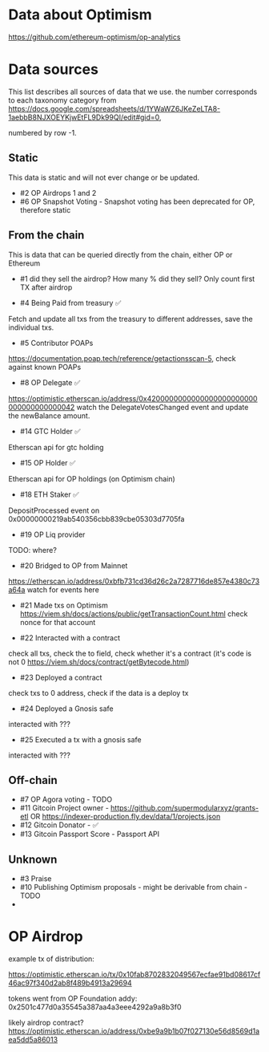 # Data about Optimism

https://github.com/ethereum-optimism/op-analytics

# Data sources

This list describes all sources of data that we use. the number corresponds to each taxonomy category from https://docs.google.com/spreadsheets/d/1YWaWZ6JKeZeLTA8-1aebbB8NJXOEYKjwEtFL9Dk99QI/edit#gid=0,

numbered by row -1.

## Static

This data is static and will not ever change or be updated.

- #2 OP Airdrops 1 and 2
- #6 OP Snapshot Voting - Snapshot voting has been deprecated for OP, therefore static

## From the chain

This is data that can be queried directly from the chain, either OP or Ethereum

- #1 did they sell the airdrop? How many % did they sell? Only count first TX after airdrop

- #4 Being Paid from treasury ✅

Fetch and update all txs from the treasury to different addresses, save the individual txs.

- #5 Contributor POAPs

https://documentation.poap.tech/reference/getactionsscan-5, check against known POAPs

- #8 OP Delegate ✅

https://optimistic.etherscan.io/address/0x4200000000000000000000000000000000000042 watch the DelegateVotesChanged event and update the newBalance amount.

- #14 GTC Holder ✅

Etherscan api for gtc holding

- #15 OP Holder ✅

Etherscan api for OP holdings (on Optimism chain)

- #18 ETH Staker ✅

DepositProcessed event on 0x00000000219ab540356cbb839cbe05303d7705fa

- #19 OP Liq provider

TODO: where?

- #20 Bridged to OP from Mainnet

https://etherscan.io/address/0xbfb731cd36d26c2a7287716de857e4380c73a64a watch for events here

- #21 Made txs on Optimism
  https://viem.sh/docs/actions/public/getTransactionCount.html
  check nonce for that account

- #22 Interacted with a contract

check all txs, check the to field, check whether it's a contract (it's code is not 0 https://viem.sh/docs/contract/getBytecode.html)

- #23 Deployed a contract

check txs to 0 address, check if the data is a deploy tx

- #24 Deployed a Gnosis safe

interacted with ???

- #25 Executed a tx with a gnosis safe

interacted with ???

## Off-chain

- #7 OP Agora voting - TODO
- #11 Gitcoin Project owner - https://github.com/supermodularxyz/grants-etl OR https://indexer-production.fly.dev/data/1/projects.json
- #12 Gitcoin Donator - ✅
- #13 Gitcoin Passport Score - Passport API

## Unknown

- #3 Praise
- #10 Publishing Optimism proposals - might be derivable from chain - TODO
-

# OP Airdrop

example tx of distribution:

https://optimistic.etherscan.io/tx/0x10fab8702832049567ecfae91bd08617cf46ac97f340d2ab8f489b4913a29694

tokens went from OP Foundation addy: 0x2501c477d0a35545a387aa4a3eee4292a9a8b3f0

likely airdrop contract? https://optimistic.etherscan.io/address/0xbe9a9b1b07f027130e56d8569d1aea5dd5a86013

